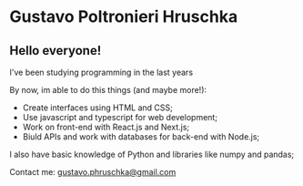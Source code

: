 # Gustavo Poltronieri Hruschka

## Hello everyone! 

I've been studying programming in the last years

By now, im able to do this things (and maybe more!):
- Create interfaces using HTML and CSS;
- Use javascript and typescript for web development;
- Work on front-end with React.js and Next.js;
- Biuld APIs and work with databases for back-end with Node.js;

I also have basic knowledge of Python and libraries like numpy and pandas;

Contact me:
gustavo.phruschka@gmail.com
